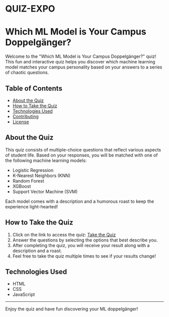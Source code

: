 # QUIZ-EXPO
# Which ML Model is Your Campus Doppelgänger?

Welcome to the "Which ML Model is Your Campus Doppelgänger?" quiz! This fun and interactive quiz helps you discover which machine learning model matches your campus personality based on your answers to a series of chaotic questions.

## Table of Contents
- [About the Quiz](#about-the-quiz)
- [How to Take the Quiz](#how-to-take-the-quiz)
- [Technologies Used](#technologies-used)
- [Contributing](#contributing)
- [License](#license)

## About the Quiz
This quiz consists of multiple-choice questions that reflect various aspects of student life. Based on your responses, you will be matched with one of the following machine learning models:
- Logistic Regression
- K-Nearest Neighbors (KNN)
- Random Forest
- XGBoost
- Support Vector Machine (SVM)

Each model comes with a description and a humorous roast to keep the experience light-hearted!

## How to Take the Quiz
1. Click on the link to access the quiz: [Take the Quiz](https://<your-username>.github.io/<repository-name>/)
2. Answer the questions by selecting the options that best describe you.
3. After completing the quiz, you will receive your result along with a description and a roast.
4. Feel free to take the quiz multiple times to see if your results change!

## Technologies Used
- HTML
- CSS
- JavaScript

---

Enjoy the quiz and have fun discovering your ML doppelgänger!
